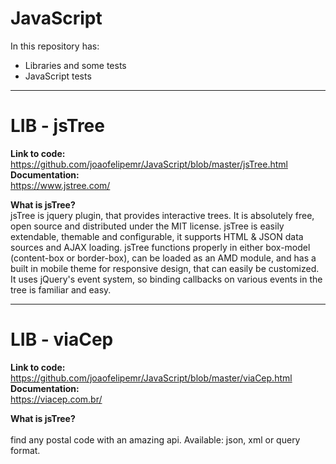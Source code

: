 # JavaScript

In this repository has:
- Libraries and some tests
- JavaScript tests

----
# LIB - jsTree
<b>Link to code:</b><br/>   https://github.com/joaofelipemr/JavaScript/blob/master/jsTree.html<br/>
<b>Documentation:</b><br/>   https://www.jstree.com/<br/>

<b>What is jsTree?</b><br/>
   jsTree is jquery plugin, that provides interactive trees. It is absolutely free, open source and distributed under the MIT license. jsTree is easily extendable, themable and configurable, it supports HTML & JSON data sources and AJAX loading.
   jsTree functions properly in either box-model (content-box or border-box), can be loaded as an AMD module, and has a built in mobile theme for responsive design, that can easily be customized. It uses jQuery's event system, so binding callbacks on various events in the tree is familiar and easy.

----
# LIB - viaCep
<b>Link to code:</b><br/>   https://github.com/joaofelipemr/JavaScript/blob/master/viaCep.html<br/>
<b>Documentation:</b><br/>   https://viacep.com.br/<br/>

<b>What is jsTree?</b><br/>   
   find any postal code with an amazing api. Available: json, xml or query format.<br/>
